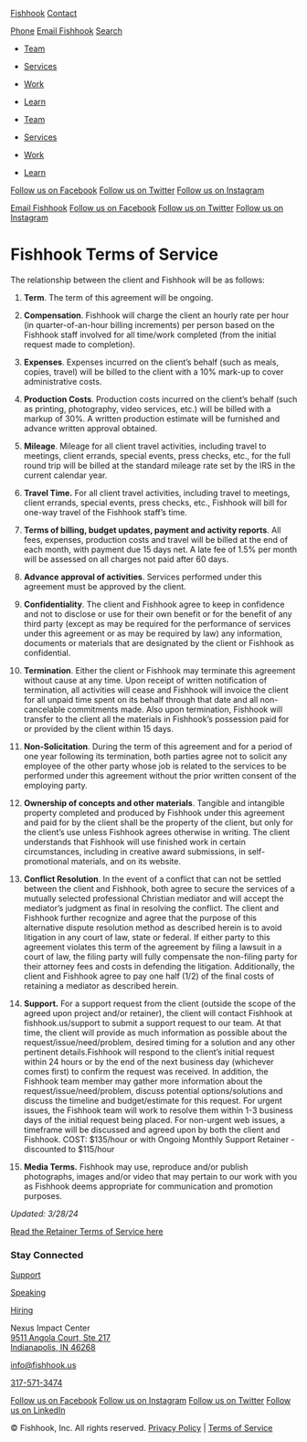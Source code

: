 [Fishhook](https://www.fishhook.us/) [Contact](https://www.fishhook.us/contact)

[](https://www.fishhook.us/)

[Phone](tel:3175713474) [Email Fishhook](https://www.fishhook.us/contact) [Search](https://www.fishhook.us/search)

* [Team](https://www.fishhook.us/team)
* [Services](https://www.fishhook.us/services)
* [Work](https://www.fishhook.us/work)
* [Learn](https://www.fishhook.us/learn)

* [Team](https://www.fishhook.us/team)
* [Services](https://www.fishhook.us/services)
* [Work](https://www.fishhook.us/work)
* [Learn](https://www.fishhook.us/learn)

[Follow us on Facebook](https://www.facebook.com/fishhookhq) [Follow us on Twitter](https://www.twitter.com/fishhookhq) [Follow us on Instagram](https://www.instagram.com/fishhookhq)

[Email Fishhook](mailto:info@fishhook.us) [Follow us on Facebook](https://www.facebook.com/fishhookhq) [Follow us on Twitter](https://www.twitter.com/fishhookhq) [Follow us on Instagram](https://www.instagram.com/fishhookhq)

Fishhook Terms of Service
=========================

The relationship between the client and Fishhook will be as follows:

1. **Term**. The term of this agreement will be ongoing.
    
2. **Compensation**. Fishhook will charge the client an hourly rate per hour (in quarter-of-an-hour billing increments) per person based on the Fishhook staff involved for all time/work completed (from the initial request made to completion).
    
3. **Expenses**. Expenses incurred on the client’s behalf (such as meals, copies, travel) will be billed to the client with a 10% mark-up to cover administrative costs.
    
4. **Production Costs**. Production costs incurred on the client’s behalf (such as printing, photography, video services, etc.) will be billed with a markup of 30%. A written production estimate will be furnished and advance written approval obtained.
    
5. **Mileage**. Mileage for all client travel activities, including travel to meetings, client errands, special events, press checks, etc., for the full round trip will be billed at the standard mileage rate set by the IRS in the current calendar year.
    
6. **Travel Time.** For all client travel activities, including travel to meetings, client errands, special events, press checks, etc., Fishhook will bill for one-way travel of the Fishhook staff’s time. 
    
7. **Terms of billing, budget updates, payment and activity reports**. All fees, expenses, production costs and travel will be billed at the end of each month, with payment due 15 days net. A late fee of 1.5% per month will be assessed on all charges not paid after 60 days.
    
8. **Advance approval of activities**. Services performed under this agreement must be approved by the client.
    
9. **Confidentiality**. The client and Fishhook agree to keep in confidence and not to disclose or use for their own benefit or for the benefit of any third party (except as may be required for the performance of services under this agreement or as may be required by law) any information, documents or materials that are designated by the client or Fishhook as confidential.
    
10. **Termination**. Either the client or Fishhook may terminate this agreement without cause at any time. Upon receipt of written notification of termination, all activities will cease and Fishhook will invoice the client for all unpaid time spent on its behalf through that date and all non-cancelable commitments made. Also upon termination, Fishhook will transfer to the client all the materials in Fishhook’s possession paid for or provided by the client within 15 days. 
    
11. **Non-Solicitation**. During the term of this agreement and for a period of one year following its termination, both parties agree not to solicit any employee of the other party whose job is related to the services to be performed under this agreement without the prior written consent of the employing party.
    
12. **Ownership of concepts and other materials**. Tangible and intangible property completed and produced by Fishhook under this agreement and paid for by the client shall be the property of the client, but only for the client’s use unless Fishhook agrees otherwise in writing. The client understands that Fishhook will use finished work in certain circumstances, including in creative award submissions, in self-promotional materials, and on its website.
    
13. **Conflict Resolution**. In the event of a conflict that can not be settled between the client and Fishhook, both agree to secure the services of a mutually selected professional Christian mediator and will accept the mediator’s judgment as final in resolving the conflict. The client and Fishhook further recognize and agree that the purpose of this alternative dispute resolution method as described herein is to avoid litigation in any court of law, state or federal. If either party to this agreement violates this term of the agreement by filing a lawsuit in a court of law, the filing party will fully compensate the non-filing party for their attorney fees and costs in defending the litigation. Additionally, the client and Fishhook agree to pay one half (1/2) of the final costs of retaining a mediator as described herein.
    
14. **Support.** For a support request from the client (outside the scope of the agreed upon project and/or retainer), the client will contact Fishhook at fishhook.us/support to submit a support request to our team. At that time, the client will provide as much information as possible about the request/issue/need/problem, desired timing for a solution and any other pertinent details.Fishhook will respond to the client’s initial request within 24 hours or by the end of the next business day (whichever comes first) to confirm the request was received. In addition, the Fishhook team member may gather more information about the request/issue/need/problem, discuss potential options/solutions and discuss the timeline and budget/estimate for this request. For urgent issues, the Fishhook team will work to resolve them within 1-3 business days of the initial request being placed. For non-urgent web issues, a timeframe will be discussed and agreed upon by both the client and Fishhook. COST: $135/hour or with Ongoing Monthly Support Retainer - discounted to $115/hour
    
15. **Media Terms.** Fishhook may use, reproduce and/or publish photographs, images and/or video that may pertain to our work with you as Fishhook deems appropriate for communication and promotion purposes.
    

_Updated: 3/28/24_

[Read the Retainer Terms of Service here](https://www.fishhook.us/retainertos)

### Stay Connected

[Support](https://www.fishhook.us/support)

[Speaking](https://www.fishhook.us/speaking)

[Hiring](https://www.fishhook.us/jobs)

Nexus Impact Center  
[9511 Angola Court, Ste 217  
Indianapolis, IN 46268](https://g.page/fishhookinc?share)

[info@fishhook.us](mailto:info@fishhook.us)

[317-571-3474](tel:317-571-3474)

[Follow us on Facebook](https://www.facebook.com/fishhookhq/) [Follow us on Instagram](https://www.instagram.com/fishhookhq/) [Follow us on Twitter](https://twitter.com/fishhookhq) [Follow us on LinkedIn](https://www.linkedin.com/company/fishhook)

© Fishhook, Inc. All rights reserved. [Privacy Policy](https://www.fishhook.us/privacy-policy) | [Terms of Service](https://www.fishhook.us/tos)